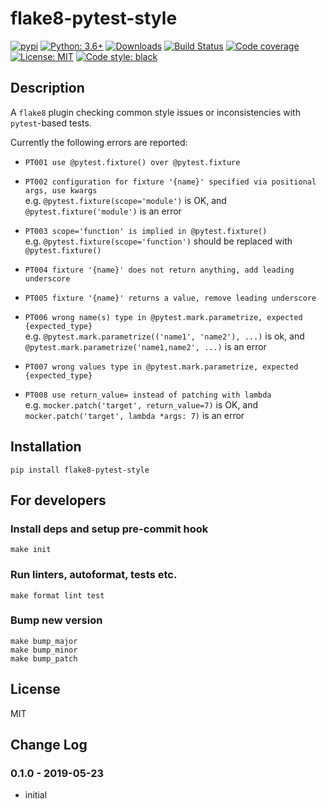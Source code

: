 # flake8-pytest-style

[![pypi](https://badge.fury.io/py/flake8-pytest-style.svg)](https://pypi.org/project/flake8-pytest-style)
[![Python: 3.6+](https://img.shields.io/badge/Python-3.6+-blue.svg)](https://pypi.org/project/flake8-pytest-style)
[![Downloads](https://img.shields.io/pypi/dm/flake8-pytest-style.svg)](https://pypistats.org/packages/flake8-pytest-style)
[![Build Status](https://travis-ci.com/m-burst/flake8-pytest-style.svg?branch=master)](https://travis-ci.com/m-burst/flake8-pytest-style)
[![Code coverage](https://codecov.io/gh/m-burst/flake8-pytest-style/branch/master/graph/badge.svg)](https://codecov.io/gh/m-burst/flake8-pytest-style)
[![License: MIT](https://img.shields.io/badge/License-MIT-green.svg)](https://en.wikipedia.org/wiki/MIT_License)
[![Code style: black](https://img.shields.io/badge/code%20style-black-000000.svg)](https://github.com/ambv/black)

## Description

A `flake8` plugin checking common style issues or inconsistencies with `pytest`-based tests.

Currently the following errors are reported:

* `PT001 use @pytest.fixture() over @pytest.fixture`

* `PT002 configuration for fixture '{name}' specified via positional args, use kwargs`  
e.g. `@pytest.fixture(scope='module')` is OK, and `@pytest.fixture('module')` is an error

* `PT003 scope='function' is implied in @pytest.fixture()`  
e.g. `@pytest.fixture(scope='function')` should be replaced with `@pytest.fixture()` 
 
* `PT004 fixture '{name}' does not return anything, add leading underscore`
 
* `PT005 fixture '{name}' returns a value, remove leading underscore`
 
* `PT006 wrong name(s) type in @pytest.mark.parametrize, expected {expected_type}`  
e.g. `@pytest.mark.parametrize(('name1', 'name2'), ...)` is ok,
and `@pytest.mark.parametrize('name1,name2', ...)` is an error
 
* `PT007 wrong values type in @pytest.mark.parametrize, expected {expected_type}`
 
* `PT008 use return_value= instead of patching with lambda`  
e.g. `mocker.patch('target', return_value=7)` is OK, 
and `mocker.patch('target', lambda *args: 7)` is an error

## Installation

    pip install flake8-pytest-style

## For developers

### Install deps and setup pre-commit hook

    make init

### Run linters, autoformat, tests etc.

    make format lint test

### Bump new version

    make bump_major
    make bump_minor
    make bump_patch

## License

MIT

## Change Log

### 0.1.0 - 2019-05-23

* initial
